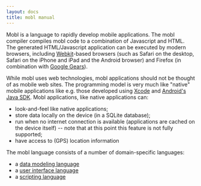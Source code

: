 ```yaml
---
layout: docs
title: mobl manual
---
```


Mobl is a language to rapidly develop mobile applications. The mobl
compiler compiles mobl code to a combination of Javascript and HTML.
The generated HTML/Javascript application can be executed by modern
browsers, including
[Webkit](http://en.wikipedia.org/wiki/Webkit)-based browsers (such as
Safari on the desktop, Safari on the iPhone and iPad and the Android
browser) and Firefox (in combination with [Google
Gears](http://gears.google.com)).

While mobl uses web technologies, mobl applications should not be
thought of as mobile web sites. The programming model is very much
like "native" mobile applications like e.g. those developed using
[Xcode](http://developer.apple.com/technologies/tools/xcode.html) and
[Android's Java SDK](http://developer.android.com/sdk/index.html).
Mobl applications, like native applications can:

* look-and-feel like native applications;
* store data locally on the device (in a SQLite database);
* run when no internet connection is available (applications are
cached on the device itself) -- note that at this point this feature
is not fully supported;
* have access to (GPS) location information

The mobl language consists of a number of domain-specific languages:

* a [data modeling language](manual/data.html)
* a [user interface language](manual/ui.html)
* a [scripting language](manual/script.html)
